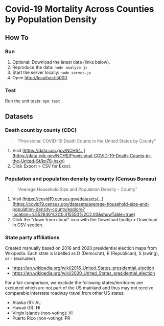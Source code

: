 # Covid-19 Mortality Across Counties by Population Density

## How To
### Run
1. Optional: Download the latest data (links below).
2. Reproduce the data: `node analyze.js`
3. Start the server locally: `node server.js`
4. Open [http://localhost:5000](http://localhost:5000).

### Test
Run the unit tests: `npm test`

## Datasets
### Death count by county (CDC)
> "Provisional COVID-19 Death Counts in the United States by County"

1. Visit [https://data.cdc.gov/NCHS/...](https://data.cdc.gov/NCHS/Provisional-COVID-19-Death-Counts-in-the-United-St/kn79-hsxy)
2. Click Export > CSV for Excel.

### Population and population density by county (Census Bureau)
> "Average Household Size and Population Density - County"

1. Visit [https://covid19.census.gov/datasets/...](https://covid19.census.gov/datasets/average-household-size-and-population-density-county/explore?location=4.552846%2C0.315550%2C2.00&showTable=true)
2. Click the "down from cloud" icon with the Download tooltip > Download in CSV section.

### State party affiliations
Created manually based on 2016 and 2020 presidential election maps from Wikipedia. Each state is labelled as D (Democrat), R (Republican), S (swing), or - (excluded).
* https://en.wikipedia.org/wiki/2016_United_States_presidential_election
* https://en.wikipedia.org/wiki/2020_United_States_presidential_election

For a fair comparison, we exclude the following states/territories are excluded which are not part of the US mainland and thus may not receive comparable interstate roadway travel from other US states:
* Alaska (R): AL
* Hawaii (D): HI
* Virgin Islands (non-voting): VI
* Puerto Rico (non-voting): PR